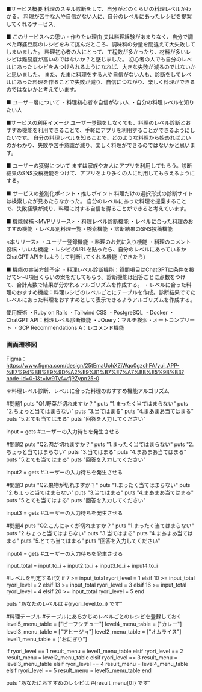 ■サービス概要
料理のスキル診断をして、自分がどのくらいの料理レベルかわかる。
料理が苦手な人や自信がない人に、自分のレベルにあったレシピを提案してくれるサービス。

■ このサービスへの思い・作りたい理由
夫は料理経験があまりなく、自分で調べた麻婆豆腐のレシピをみて挑んだところ、調味料の分量を間違えて大失敗してしまいました。
料理初心者の人にとって、工程数が多かったり、材料が多いレシピは難易度が高いのではないか？と感じました。
初心者の人でも自分のレべルにあったレシピをみつけられるようになれば、大きな失敗が減るのではないかと思いました。
また、たまに料理をする人や自信がない人も、診断をしてレベルにあった料理を作ることで失敗が減り、自信につながり、楽しく料理ができるのではないかと考えています。

■ ユーザー層について
・料理初心者や自信がない人
・自分の料理レベルを知りたい人

■サービスの利用イメージ
ユーザー登録をしなくても、料理のレベル診断とおすすめ機能を利用できることで、手軽にアプリを利用することができるようにしたいです。
自分の料理レベルを知ることで、どのような料理から始めればよいのかわかり、失敗や苦手意識が減り、楽しく料理ができるのではないかと思います。


■ ユーザーの獲得について
まずは家族や友人にアプリを利用してもらう。診断結果のSNS投稿機能をつけて、アプリをより多くの人に利用してもらえるようにする。

■ サービスの差別化ポイント・推しポイント
料理だけの選択形式の診断サイトは検索したが見あたらなかった。
自分のレベルにあった料理を提案することで、失敗経験が減り、料理に対する自信を得ることができると考えています。

■ 機能候補
<MVPリリース>
・料理レベル診断機能
・レベルに合った料理のおすすめ機能
・レベル別料理一覧・検索機能
・診断結果のSNS投稿機能

<本リリース>
・ユーザー登録機能
・料理のお気に入り機能
・料理のコメント投稿・いいね機能
・レシピのURLを貼ったら、自分のレベルにあっているかChatGPT APIをしようして判断してくれる機能（できたら）

■ 機能の実装方針予定
・料理レベル診断機能：質問項目はChatGPTに条件を投げて5〜8項目くらいの案をだしてもらう。診断機能は回答ごとに点数をつけて、合計点数で結果が分かれるアルゴリズムを作成する。
・レベルに合った料理のおすすめ機能：料理レシピのレベルごとにテーブルを作成。診断結果ででたレベルにあった料理をおすすめとして表示できるようアルゴリズムを作成する。

使用技術
・Ruby on Rails
・Tailwind CSS
・PostgreSQL
・Docker
・ChatGPT API：料理レベル診断機能
・JQuery：マルチ検索・オートコンプリート
・GCP Recommendations A：レコメンド機能


### 画面遷移図
Figma：https://www.figma.com/design/25tEmaUohXZiWqo0gzchFA/yui_APP-%E7%94%BB%E9%9D%A2%E9%81%B7%E7%A7%BB%E5%9B%B3?node-id=0-1&t=Iw9TyAwfjPZypn25-0


＊料理レベル診断、レベルに合った料理のおすすめ機能アルゴリズム

#問題1
puts "Q1.野菜が切れますか？"
puts "1.まったく当てはまらない"
puts "2.ちょっと当てはまらない"
puts "3.当てはまる"
puts "4.まあまあ当てはまる"
puts "5.とても当てはまる"
puts "回答を入力してください"

input = gets #ユーザーの入力待ちを発生させる

#問題2
puts "Q2.肉が切れますか？"
puts "1.まったく当てはまらない"
puts "2.ちょっと当てはまらない"
puts "3.当てはまる"
puts "4.まあまあ当てはまる"
puts "5.とても当てはまる"
puts "回答を入力してください"

input2 = gets #ユーザーの入力待ちを発生させる

#問題3
puts "Q2.果物が切れますか？"
puts "1.まったく当てはまらない"
puts "2.ちょっと当てはまらない"
puts "3.当てはまる"
puts "4.まあまあ当てはまる"
puts "5.とても当てはまる"
puts "回答を入力してください"

input3 = gets #ユーザーの入力待ちを発生させる

#問題4
puts "Q2.こんにゃくが切れますか？"
puts "1.まったく当てはまらない"
puts "2.ちょっと当てはまらない"
puts "3.当てはまる"
puts "4.まあまあ当てはまる"
puts "5.とても当てはまる"
puts "回答を入力してください"

input4 = gets #ユーザーの入力待ちを発生させる

input_total = input.to_i + input2.to_i + input3.to_i + input4.to_i

#レベルを判定するif文
if 7 >= input_total
    ryori_level = 1
elsif 10 >= input_total
    ryori_level = 2
elsif 13 >= input_total
    ryori_level = 3
elsif 16 >= input_total
    ryori_level = 4
elsif 20 >= input_total
    ryori_level = 5
end

puts "あなたのレベルは #{ryori_level.to_i} です"

#料理テーブル
#テーブルにあらかじめレベルごとのレシピを登録しておく
level5_menu_table = ["ビーフシチュー"]
level4_menu_table = ["カレー"]
level3_menu_table = ["アヒージョ"]
level2_menu_table = ["オムライス"]
level1_menu_table = ["おにぎり"] 

if ryori_level == 1
    result_menu = level1_menu_table
elsif ryori_level == 2
    result_menu = level2_menu_table
elsif ryori_level == 3
    result_menu = level3_menu_table
elsif ryori_level == 4
    result_menu = level4_menu_table
elsif ryori_level == 5
    result_menu = level5_menu_table
end

puts "あなたにおすすめのレシピは #{result_menu[0]} です"